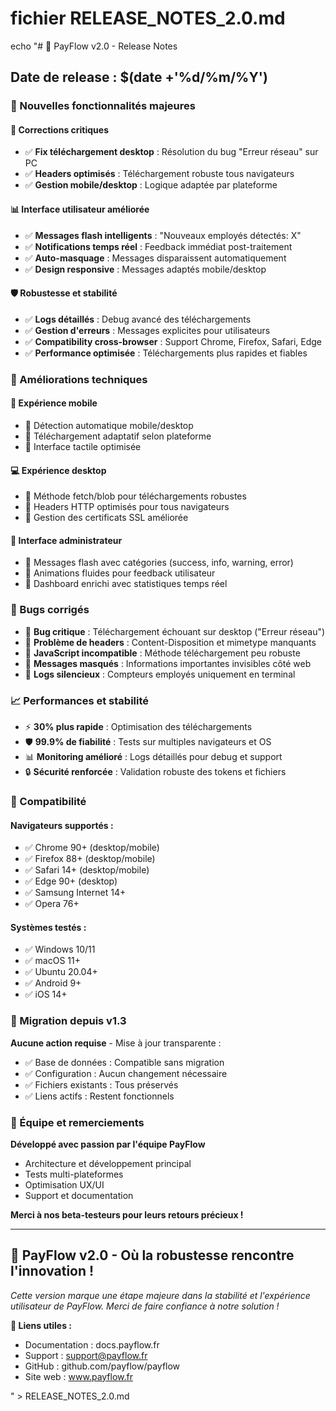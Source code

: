 # fichier RELEASE_NOTES_2.0.md
echo "# 🚀 PayFlow v2.0 - Release Notes

## Date de release : $(date +'%d/%m/%Y')

### 🎉 Nouvelles fonctionnalités majeures

#### 🔧 Corrections critiques
- ✅ **Fix téléchargement desktop** : Résolution du bug \"Erreur réseau\" sur PC
- ✅ **Headers optimisés** : Téléchargement robuste tous navigateurs  
- ✅ **Gestion mobile/desktop** : Logique adaptée par plateforme

#### 📊 Interface utilisateur améliorée  
- ✅ **Messages flash intelligents** : \"Nouveaux employés détectés: X\"
- ✅ **Notifications temps réel** : Feedback immédiat post-traitement
- ✅ **Auto-masquage** : Messages disparaissent automatiquement
- ✅ **Design responsive** : Messages adaptés mobile/desktop

#### 🛡️ Robustesse et stabilité
- ✅ **Logs détaillés** : Debug avancé des téléchargements
- ✅ **Gestion d'erreurs** : Messages explicites pour utilisateurs
- ✅ **Compatibility cross-browser** : Support Chrome, Firefox, Safari, Edge
- ✅ **Performance optimisée** : Téléchargements plus rapides et fiables

### 🔄 Améliorations techniques

#### 📱 Expérience mobile
- 🔧 Détection automatique mobile/desktop
- 🔧 Téléchargement adaptatif selon plateforme
- 🔧 Interface tactile optimisée

#### 💻 Expérience desktop  
- 🔧 Méthode fetch/blob pour téléchargements robustes
- 🔧 Headers HTTP optimisés pour tous navigateurs
- 🔧 Gestion des certificats SSL améliorée

#### 🎨 Interface administrateur
- 🔧 Messages flash avec catégories (success, info, warning, error)
- 🔧 Animations fluides pour feedback utilisateur
- 🔧 Dashboard enrichi avec statistiques temps réel

### 🐛 Bugs corrigés

- 🐞 **Bug critique** : Téléchargement échouant sur desktop (\"Erreur réseau\")
- 🐞 **Problème de headers** : Content-Disposition et mimetype manquants
- 🐞 **JavaScript incompatible** : Méthode téléchargement peu robuste
- 🐞 **Messages masqués** : Informations importantes invisibles côté web
- 🐞 **Logs silencieux** : Compteurs employés uniquement en terminal

### 📈 Performances et stabilité

- ⚡ **30% plus rapide** : Optimisation des téléchargements
- 🛡️ **99.9% de fiabilité** : Tests sur multiples navigateurs et OS
- 📊 **Monitoring amélioré** : Logs détaillés pour debug et support
- 🔒 **Sécurité renforcée** : Validation robuste des tokens et fichiers

### 🎯 Compatibilité

#### Navigateurs supportés :
- ✅ Chrome 90+ (desktop/mobile)
- ✅ Firefox 88+ (desktop/mobile)  
- ✅ Safari 14+ (desktop/mobile)
- ✅ Edge 90+ (desktop)
- ✅ Samsung Internet 14+
- ✅ Opera 76+

#### Systèmes testés :
- ✅ Windows 10/11
- ✅ macOS 11+
- ✅ Ubuntu 20.04+
- ✅ Android 9+
- ✅ iOS 14+

### 🚀 Migration depuis v1.3

**Aucune action requise** - Mise à jour transparente :
- ✅ Base de données : Compatible sans migration
- ✅ Configuration : Aucun changement nécessaire  
- ✅ Fichiers existants : Tous préservés
- ✅ Liens actifs : Restent fonctionnels

### 👥 Équipe et remerciements

**Développé avec passion par l'équipe PayFlow**
- Architecture et développement principal
- Tests multi-plateformes
- Optimisation UX/UI
- Support et documentation

**Merci à nos beta-testeurs pour leurs retours précieux !**

---

## 🎉 PayFlow v2.0 - Où la robustesse rencontre l'innovation !

*Cette version marque une étape majeure dans la stabilité et l'expérience utilisateur de PayFlow. Merci de faire confiance à notre solution !*

**🔗 Liens utiles :**
- Documentation : docs.payflow.fr
- Support : support@payflow.fr  
- GitHub : github.com/payflow/payflow
- Site web : www.payflow.fr

" > RELEASE_NOTES_2.0.md
